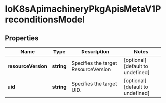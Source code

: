 # IoK8sApimachineryPkgApisMetaV1PreconditionsModel

## Properties

Name | Type | Description | Notes
------------ | ------------- | ------------- | -------------
**resourceVersion** | **string** | Specifies the target ResourceVersion | [optional] [default to undefined]
**uid** | **string** | Specifies the target UID. | [optional] [default to undefined]


